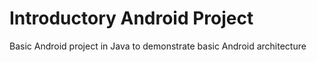 # Introductory Android Project
Basic Android project in Java to demonstrate basic Android architecture
